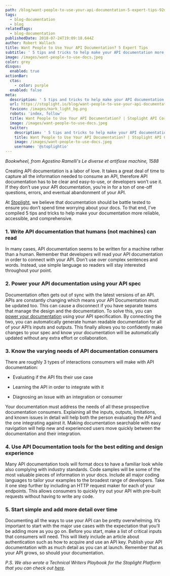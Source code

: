 ```yaml
---
path: /blog/want-people-to-use-your-api-documentation-5-expert-tips-92d094f252f0
tags:
  - blog-documentation
  - blog
relatedTags:
  - blog-documentation
publishedDate: 2018-07-24T19:09:18.644Z
author: Robert Wallach
title: Want People to Use Your API Documentation? 5 Expert Tips
subtitle: ' 5 tips and tricks to help make your API documentation more reliable, accessible, and comprehensive'
image: /images/want-people-to-use-docs.jpeg
color: grey
disqus:
  enabled: true
actionBar:
  ctas:
    - color: purple
  enabled: false
meta:
  description: ' 5 tips and tricks to help make your API documentation more reliable, accessible, and comprehensive'
  url: https://stoplight.io/blog/want-people-to-use-your-api-documentation-5-expert-tips-92d094f252f0/
  favicon: /images/mark_light_bg.png
  robots: 'index, follow'
  title: Want People to Use Your API Documentation? | Stoplight API Corner
  image: /images/want-people-to-use-docs.jpeg
  twitter:
    description: ' 5 tips and tricks to help make your API documentation more reliable, accessible, and comprehensive'
    title: Want People to Use Your API Documentation? | Stoplight API Corner
    image: /images/want-people-to-use-docs.jpeg
    username: '@stoplightio'
---
```


_Bookwheel, from Agostino Ramelli's Le diverse et artifiose machine, 1588_

Creating API documentation is a labor of love. It takes a great deal of time to capture all the information needed to consume an API, therefore API documentation has to be clear and easy-to-use, or developers won’t use it. If they don’t use your API documentation, you’re in for a ton of one-off questions, errors, and eventual abandonment of your API.

At [Stoplight](https://stoplight.io), we believe that documentation should be battle tested to ensure you don’t spend time worrying about your docs. To that end, I’ve compiled 5 tips and tricks to help make your documentation more reliable, accessible, and comprehensive.

### **1. Write API documentation that humans (not machines) can read**

In many cases, API documentation seems to be written for a machine rather than a human. Remember that developers will read your API documentation in order to connect with your API. Don’t use over complex sentences and words. Instead, use simple language so readers will stay interested throughout your point.

### **2. Power your API documentation using your API spec**

Documentation often gets out of sync with the latest versions of an API. APIs are constantly changing which means your API Documentation must be updated too. This can cause a disconnect if you have separate teams that manage the design and the documentation. To solve this, you can [power your documentation](https://docs.stoplight.io/documentation/introduction) using your API specification. By connecting the two, you can automatically generate human readable documentation for all of your API’s inputs and outputs. This finally allows you to confidently make changes to your spec and know your documentation will be automatically updated without any extra effort or collaboration.

### **3. Know the varying needs of API documentation consumers**

There are roughly 3 types of interactions consumers will make with API documentation:

- Evaluating if the API fits their use case

- Learning the API in order to integrate with it

- Diagnosing an issue with an integration or consumer

Your documentation must address the needs of all these prospective documentation consumers. Explaining all the inputs, outputs, limitations, and known issues in detail will help both the person evaluating the API and the one integrating against it. Making documentation searchable with easy navigation will help new and experienced users move quickly between the documentation and their integration.

### **4. Use API Documentation tools for the best editing and design experience**

Many API documentation tools will format docs to have a familiar look while also complying with industry standards. Code samples will be some of the most valuable pieces of information in your docs. Include all major coding languages to tailor your examples to the broadest range of developers. Take it one step further by including an HTTP request maker for each of your endpoints. This allows consumers to quickly try out your API with pre-built requests without having to write any code.

### **5. Start simple and add more detail over time**

Documenting all the ways to use your API can be pretty overwhelming. It’s important to start with the major use cases with the expectation that you’ll be adding more as you go on. Before you start, make a list of critical inputs that consumers will need. This will likely include an article about authentication such as how to acquire and use an API key. Publish your API documentation with as much detail as you can at launch. Remember that as your API grows, so should your documentation.

_P.S. We also wrote a Technical Writers Playbook for the Stoplight Platform that you can check out [here](https://docs.stoplight.io/platform/playbooks/technical-writer)._
